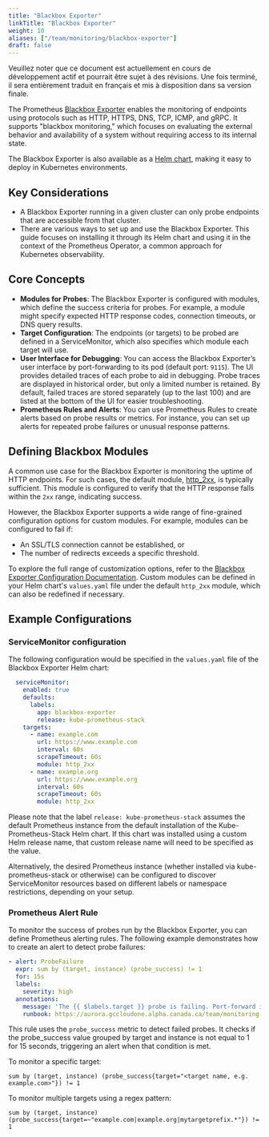 ```yaml
---
title: "Blackbox Exporter"
linkTitle: "Blackbox Exporter"
weight: 10
aliases: ["/team/monitoring/blackbox-exporter"]
draft: false
---
```


<gcds-alert alert-role="danger" container="full" heading="Avis de traduction" hide-close-btn="true" hide-role-icon="false" is-fixed="false" class="hydrated mb-400">
<gcds-text>Veuillez noter que ce document est actuellement en cours de développement actif et pourrait être sujet à des révisions. Une fois terminé, il sera entièrement traduit en français et mis à disposition dans sa version finale.</gcds-text>
</gcds-alert>

The Prometheus [Blackbox Exporter](https://github.com/prometheus/blackbox_exporter) enables the monitoring of endpoints using protocols such as HTTP, HTTPS, DNS, TCP, ICMP, and gRPC. It supports "blackbox monitoring," which focuses on evaluating the external behavior and availability of a system without requiring access to its internal state.

The Blackbox Exporter is also available as a [Helm chart](https://github.com/prometheus-community/helm-charts/tree/main/charts/prometheus-blackbox-exporter), making it easy to deploy in Kubernetes environments.

## Key Considerations

- A Blackbox Exporter running in a given cluster can only probe endpoints that are accessible from that cluster.
- There are various ways to set up and use the Blackbox Exporter. This guide focuses on installing it through its Helm chart and using it in the context of the Prometheus Operator, a common approach for Kubernetes observability.

## Core Concepts

- **Modules for Probes**: The Blackbox Exporter is configured with modules, which define the success criteria for probes. For example, a module might specify expected HTTP response codes, connection timeouts, or DNS query results.
- **Target Configuration**: The endpoints (or targets) to be probed are defined in a ServiceMonitor, which also specifies which module each target will use.
- **User Interface for Debugging**: You can access the Blackbox Exporter’s user interface by port-forwarding to its pod (default port: `9115`). The UI provides detailed traces of each probe to aid in debugging. Probe traces are displayed in historical order, but only a limited number is retained. By default, failed traces are stored separately (up to the last 100) and are listed at the bottom of the UI for easier troubleshooting.
- **Prometheus Rules and Alerts**: You can use Prometheus Rules to create alerts based on probe results or metrics. For instance, you can set up alerts for repeated probe failures or unusual response patterns.

## Defining Blackbox Modules

A common use case for the Blackbox Exporter is monitoring the uptime of HTTP endpoints. For such cases, the default module, [http_2xx](https://github.com/prometheus-community/helm-charts/blob/prometheus-blackbox-exporter-5.6.0/charts/prometheus-blackbox-exporter/values.yaml#L112-L120), is typically sufficient. This module is configured to verify that the HTTP response falls within the `2xx` range, indicating success.

However, the Blackbox Exporter supports a wide range of fine-grained configuration options for custom modules. For example, modules can be configured to fail if:

- An SSL/TLS connection cannot be established, or
- The number of redirects exceeds a specific threshold.

To explore the full range of customization options, refer to the [Blackbox Exporter Configuration Documentation](https://github.com/prometheus/blackbox_exporter/blob/master/CONFIGURATION.md). Custom modules can be defined in your Helm chart's `values.yaml` file under the default `http_2xx` module, which can also be redefined if necessary.

## Example Configurations

### ServiceMonitor configuration

The following configuration would be specified in the `values.yaml` file of the Blackbox Exporter Helm chart:

```yaml
  serviceMonitor:
    enabled: true
    defaults:
      labels:
        app: blackbox-exporter
        release: kube-prometheus-stack
    targets:
      - name: example.com
        url: https://www.example.com
        interval: 60s
        scrapeTimeout: 60s
        module: http_2xx
      - name: example.org
        url: https://www.example.org
        interval: 60s
        scrapeTimeout: 60s
        module: http_2xx
```

Please note that the label `release: kube-prometheus-stack` assumes the default Prometheus instance from the default installation of the Kube-Prometheus-Stack Helm chart. If this chart was installed using a custom Helm release name, that custom release name will need to be specified as the value.

Alternatively, the desired Prometheus instance (whether installed via kube-prometheus-stack or otherwise) can be configured to discover ServiceMonitor resources based on different labels or namespace restrictions, depending on your setup.

### Prometheus Alert Rule

To monitor the success of probes run by the Blackbox Exporter, you can define Prometheus alerting rules. The following example demonstrates how to create an alert to detect probe failures:

```yaml
- alert: ProbeFailure
  expr: sum by (target, instance) (probe_success) != 1
  for: 15s
  labels:
    severity: high
  annotations:
    message: 'The {{ $labels.target }} probe is failing. Port-forward into 9115 on the blackbox pod in your namespace for {{ $labels.instance }} debug information. Scroll to the bottom for older failures.'
    runbook: https://aurora.gccloudone.alpha.canada.ca/team/monitoring-alerts/alert-cluster-level/probe-failure/
```

This rule uses the `probe_success` metric to detect failed probes. It checks if the probe_success value grouped by target and instance is not equal to 1 for 15 seconds, triggering an alert when that condition is met.

To monitor a specific target:

```promql
sum by (target, instance) (probe_success{target="<target name, e.g. example.com>"}) != 1
```

To monitor multiple targets using a regex pattern:

```promql
sum by (target, instance) (probe_success{target=~"example.com|example.org|mytargetprefix.*"}) != 1
```
